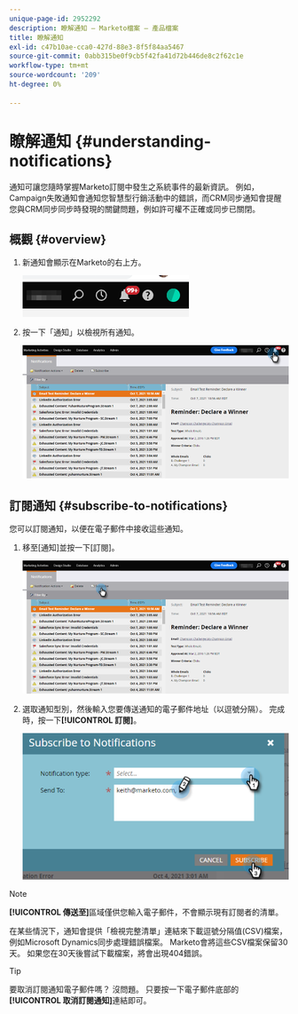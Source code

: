 ```yaml
---
unique-page-id: 2952292
description: 瞭解通知 — Marketo檔案 — 產品檔案
title: 瞭解通知
exl-id: c47b10ae-cca0-427d-88e3-8f5f84aa5467
source-git-commit: 0abb315be0f9cb5f42fa41d72b446de8c2f62c1e
workflow-type: tm+mt
source-wordcount: '209'
ht-degree: 0%

---
```


# 瞭解通知 {#understanding-notifications}

通知可讓您隨時掌握Marketo訂閱中發生之系統事件的最新資訊。 例如，Campaign失敗通知會通知您智慧型行銷活動中的錯誤，而CRM同步通知會提醒您與CRM同步同步時發現的關鍵問題，例如許可權不正確或同步已關閉。

## 概觀 {#overview}

1. 新通知會顯示在Marketo的右上方。

   ![](assets/understanding-notifications-1.png)

1. 按一下「通知」以檢視所有通知。

   ![](assets/understanding-notifications-2.png)

## 訂閱通知 {#subscribe-to-notifications}

您可以訂閱通知，以便在電子郵件中接收這些通知。

1. 移至[通知]並按一下[訂閱]。**&#x200B;**

   ![](assets/understanding-notifications-3.png)

1. 選取通知型別，然後輸入您要傳送通知的電子郵件地址（以逗號分隔）。 完成時，按一下&#x200B;**[!UICONTROL 訂閱]**。

   ![](assets/understanding-notifications-4.png)

>[!NOTE]
>
>**[!UICONTROL 傳送至]**&#x200B;區域僅供您輸入電子郵件，不會顯示現有訂閱者的清單。

在某些情況下，通知會提供「檢視完整清單」連結來下載逗號分隔值(CSV)檔案，例如Microsoft Dynamics同步處理錯誤檔案。 Marketo會將這些CSV檔案保留30天。 如果您在30天後嘗試下載檔案，將會出現404錯誤。

>[!TIP]
>
>要取消訂閱通知電子郵件嗎？ 沒問題。 只要按一下電子郵件底部的&#x200B;**[!UICONTROL 取消訂閱通知]**&#x200B;連結即可。

